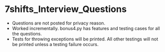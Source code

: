 # 7shifts_Interview_Questions

- Questions are not posted for privacy reason.
- Worked incrementally. bonus4.py has features and testing cases for all the questions.
- Tests for throwing exceptions will be printed. All other testings will not be printed unless a testing failure occurs.
